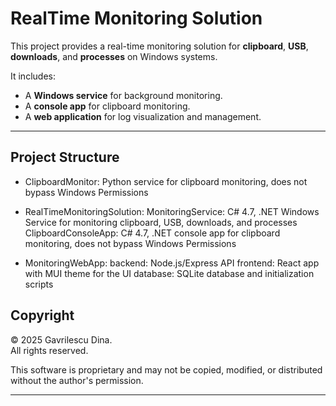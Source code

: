 # RealTime Monitoring Solution

This project provides a real-time monitoring solution for **clipboard**, **USB**, **downloads**, and **processes** on Windows systems.  

It includes:
- A **Windows service** for background monitoring.
- A **console app** for clipboard monitoring.
- A **web application** for log visualization and management.

---

##  Project Structure

- ClipboardMonitor: Python service for clipboard monitoring, does not bypass Windows Permissions

- RealTimeMonitoringSolution:
  MonitoringService: C# 4.7, .NET Windows Service for monitoring clipboard, USB, downloads, and processes
  ClipboardConsoleApp: C# 4.7, .NET console app for clipboard monitoring, does not bypass Windows Permissions

- MonitoringWebApp:
  backend: Node.js/Express API
  frontend: React app with MUI theme for the UI
  database: SQLite database and initialization scripts


##  Copyright

&copy; 2025 Gavrilescu Dina.  
All rights reserved.  

This software is proprietary and may not be copied, modified, or distributed without the author's permission.

---
